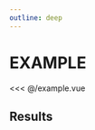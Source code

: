 ```yaml
---
outline: deep
---
```


# EXAMPLE

<<< @/example.vue

## Results

<script setup>
import Example from './example.vue'
</script>

<Example />
